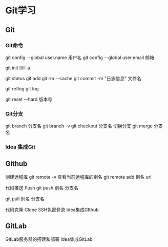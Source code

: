 # Git学习

## Git
### Git命令

git config --global user.name 用户名
git config --global user.email 邮箱

git init
ll/ll-a

git status
git add
git rm --cache <file>
git commit -m "日志信息" 文件名

git reflog
git log

git reset --hard 版本号

### Git分支

git branch 分支名
git branch -v
git checkout 分支名  切换分支
git merge 分支名

### Idea 集成Git


## Github

创建远程库
git remote -v 查看当前远程库的别名
git remote add 别名 url

代码推送 Push
git push 别名 分支名

git pull 别名 分支名

代码克隆 Clone
SSH免密登录
Idea集成GIthub

## GitLab
GitLab服务器的搭建和部署
Idea集成GitLab
